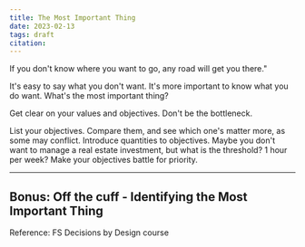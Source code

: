 ```yaml
---
title: The Most Important Thing
date: 2023-02-13
tags: draft
citation: 
---
```


If you don't know where you want to go, any road will get you there."

It's easy to say what you don't want. It's more important to know what you do want. What's the most important thing?

Get clear on your values and objectives. Don't be the bottleneck.


List your objectives.
Compare them, and see which one's matter more, as some may conflict.
Introduce quantities to objectives. Maybe you don't want to manage a real estate investment, but what is the threshold? 1 hour per week?
Make your objectives battle for priority.

---
 
## Bonus: Off the cuff - Identifying the Most Important Thing


Reference: FS Decisions by Design course
